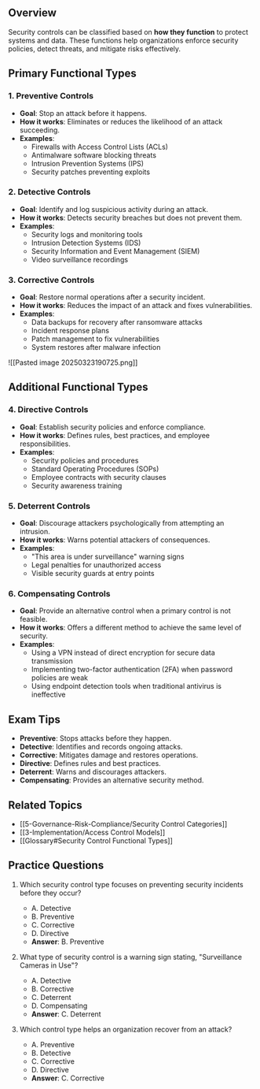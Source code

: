 ## Overview
Security controls can be classified based on **how they function** to protect systems and data. These functions help organizations enforce security policies, detect threats, and mitigate risks effectively.

## Primary Functional Types

### **1. Preventive Controls**
- **Goal**: Stop an attack before it happens.
- **How it works**: Eliminates or reduces the likelihood of an attack succeeding.
- **Examples**:
  - Firewalls with Access Control Lists (ACLs)
  - Antimalware software blocking threats
  - Intrusion Prevention Systems (IPS)
  - Security patches preventing exploits

### **2. Detective Controls**
- **Goal**: Identify and log suspicious activity during an attack.
- **How it works**: Detects security breaches but does not prevent them.
- **Examples**:
  - Security logs and monitoring tools
  - Intrusion Detection Systems (IDS)
  - Security Information and Event Management (SIEM)
  - Video surveillance recordings

### **3. Corrective Controls**
- **Goal**: Restore normal operations after a security incident.
- **How it works**: Reduces the impact of an attack and fixes vulnerabilities.
- **Examples**:
  - Data backups for recovery after ransomware attacks
  - Incident response plans
  - Patch management to fix vulnerabilities
  - System restores after malware infection

![[Pasted image 20250323190725.png]]

## Additional Functional Types

### **4. Directive Controls**
- **Goal**: Establish security policies and enforce compliance.
- **How it works**: Defines rules, best practices, and employee responsibilities.
- **Examples**:
  - Security policies and procedures
  - Standard Operating Procedures (SOPs)
  - Employee contracts with security clauses
  - Security awareness training

### **5. Deterrent Controls**
- **Goal**: Discourage attackers psychologically from attempting an intrusion.
- **How it works**: Warns potential attackers of consequences.
- **Examples**:
  - "This area is under surveillance" warning signs
  - Legal penalties for unauthorized access
  - Visible security guards at entry points

### **6. Compensating Controls**
- **Goal**: Provide an alternative control when a primary control is not feasible.
- **How it works**: Offers a different method to achieve the same level of security.
- **Examples**:
  - Using a VPN instead of direct encryption for secure data transmission
  - Implementing two-factor authentication (2FA) when password policies are weak
  - Using endpoint detection tools when traditional antivirus is ineffective

## Exam Tips
- **Preventive**: Stops attacks before they happen.
- **Detective**: Identifies and records ongoing attacks.
- **Corrective**: Mitigates damage and restores operations.
- **Directive**: Defines rules and best practices.
- **Deterrent**: Warns and discourages attackers.
- **Compensating**: Provides an alternative security method.

## Related Topics
- [[5-Governance-Risk-Compliance/Security Control Categories]]
- [[3-Implementation/Access Control Models]]
- [[Glossary#Security Control Functional Types]]

## Practice Questions
1. Which security control type focuses on preventing security incidents before they occur?  
   - A. Detective  
   - B. Preventive  
   - C. Corrective  
   - D. Directive  
   - **Answer**: B. Preventive

2. What type of security control is a warning sign stating, "Surveillance Cameras in Use"?  
   - A. Detective  
   - B. Corrective  
   - C. Deterrent  
   - D. Compensating  
   - **Answer**: C. Deterrent

3. Which control type helps an organization recover from an attack?  
   - A. Preventive  
   - B. Detective  
   - C. Corrective  
   - D. Directive  
   - **Answer**: C. Corrective